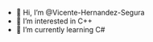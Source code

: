 - 👋 Hi, I’m @Vicente-Hernandez-Segura
- 👀 I’m interested in C++
- 🌱 I’m currently learning C#
<!---
Vicente-Hernandez-Segura/Vicente-Hernandez-Segura is a ✨ special ✨ repository because its `README.md` (this file) appears on your GitHub profile.
You can click the Preview link to take a look at your changes.
--->
